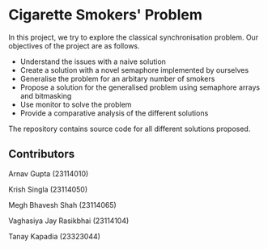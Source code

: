 # Cigarette Smokers' Problem

In this project, we try to explore the classical synchronisation problem. Our objectives of the project are as follows.

- Understand the issues with a naive solution
- Create a solution with a novel semaphore implemented by ourselves
- Generalise the problem for an arbitary number of smokers
- Propose a solution for the generalised problem using semaphore arrays and bitmasking
- Use monitor to solve the problem
- Provide a comparative analysis of the different solutions

The repository contains source code for all different solutions proposed.

## Contributors
Arnav Gupta (23114010)

Krish Singla (23114050)

Megh Bhavesh Shah (23114065)

Vaghasiya Jay Rasikbhai (23114104)

Tanay Kapadia (23323044)

